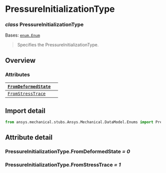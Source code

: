# PressureInitializationType

### *class* PressureInitializationType

Bases: [`enum.Enum`](https://docs.python.org/3/library/enum.html#enum.Enum)

> Specifies the PressureInitializationType.

> <!-- !! processed by numpydoc !! -->

## Overview

### Attributes

| [`FromDeformedState`](#PressureInitializationType.FromDeformedState)   |    |
|------------------------------------------------------------------------|----|
| [`FromStressTrace`](#PressureInitializationType.FromStressTrace)       |    |

## Import detail

```python
from ansys.mechanical.stubs.Ansys.Mechanical.DataModel.Enums import PressureInitializationType
```

## Attribute detail

### PressureInitializationType.FromDeformedState *= 0*

### PressureInitializationType.FromStressTrace *= 1*
